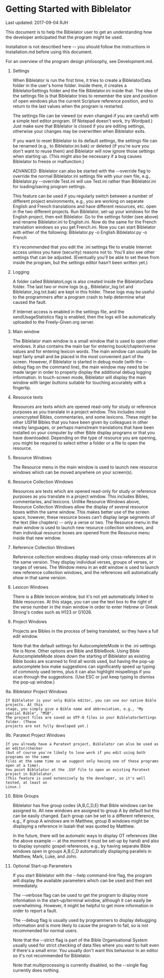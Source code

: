 Getting Started with Biblelator
===============================

Last updated: 2017-09-04 RJH


This document is to help the Biblelator user to get an understanding how the developer
    anticipated that the program might be used.

Installation is not described here -- you should follow the instructions in
    Installation.md before using this document.

For an overview of the program design philosophy, see Development.md.


1. Settings

    When Biblelator is run the first time, it tries to create a BiblelatorData folder in
    the user's home folder. Inside there, it creates a BiblelatorSettings folder and the
    file Biblelator.ini inside that. The idea of the settings file is that Biblelator tries
    to remember the size and position of open windows plus the current Scripture reference
    position, and to return to the last values when the program is restarted.

    The settings file can be viewed (or even changed if you are careful) with a simple text
    editor program. (If Notepad doesn't work, try Wordpad.) Just make sure that Biblelator
    is closed if you are editing settings, otherwise your changes may be overwritten when
    Biblelator exits.

    If you want to reset Biblelator to its default settings, the settings file can be
    renamed (e.g., to Biblelator.ini.bak) or deleted (if you're sure you don't want to
    reuse them) and Biblelator will now ignore those settings when starting up. (This might
    also be necessary if a bug causes Biblelator to freeze or malfunction.)

    ADVANCED: Biblelator can also be started with the --override flag to override the
    normal Biblelator.ini settings file with your own file, e.g.,
        Biblelator.py --override Test.ini
    will use Test.ini rather than Biblelator.ini for loading/saving program settings.

    This feature can be used if you regularly switch between a number of different
    project environments, e.g., you are working on separate English and French translations
    and have different resources, etc. open in the two different projects. Run Biblelator,
    set-up your windows for the English project, then exit Biblelator. Go to the settings
    folder (see above) and rename Biblelator.ini to English.ini. Now do the same for
    the French translation windows so you get French.ini. Now you can start Biblelator
    with either of the following:
        Biblelator.py -o English
        Biblelator.py -o French

    It's recommended that you edit the .ini settings file to enable Internet access unless
        you have (security) reasons not to. You'll also see other settings that can be
        adjusted. (Eventually you'll be able to set these from inside the program, but
        the settings editor hasn't been written yet.)


2. Logging

    A folder called BiblelatorLogs is also created inside the BiblelatorData folder. The
    last two or more logs (e.g., Biblelator_log.txt and Biblelator_log.txt.bak) are kept
    in this folder. These logs may be useful to the programmers after a program crash to
    help determine what caused the fault.

    If Internet access is enabled in the settings file, and the sendUsageStatistics flag
    is enabled, then the logs will be automatically uploaded to the Freely-Given.org
    server.


3. Main window

    The Biblelator main window is a small window that is used to open other windows.
    It also contains the main bar for entering book/chapter/verse values
        and for entering lexicon words.
    The main window can usually be kept fairly small and be placed in the most convenient
        part of the screen. However, if Biblelator is started in debug mode (with the
        --debug flag on the command line), the main window may need to be made larger
        in order to properly display the additional debug logging information.
    In touch-screen mode, Biblelator will display the main window with larger buttons
    suitable for touching accurately with a fingertip.


4. Resource texts

    Resources are texts which are opened read-only for study or reference purposes as you
        translate in a project window. This includes most unencrypted Bibles, commentaries,
        and some lexicons. These might be other USFM Bibles that you have been given by
        colleagues in other nearby languages, or perhaps mainstream translations that have
        been installed on your computer by other Bible display programs or that you have
        downloaded.
    Depending on the type of resource you are opening, you might be required to select
        either a folder or a file to open the resource.


5. Resource Windows

    The Resource menu in the main window is used to launch new resource windows which can
    be moved anywhere on your screen(s).


6. Resource Collection Windows

    Resources are texts which are opened read-only for study or reference purposes as you
        translate in a project window. This includes Bibles, commentaries, and lexicons.
    Unllike Resource Windows above, Resource Collection Windows allow the display of several
        resource boxes within the same window. This makes better use of the screen space,
        however, these resource boxes can't display large segments of the text (like chapters)
        -- only a verse or two.
    The Resource menu in the main window is used to launch new resource collection windows,
        and then individual resource boxes are opened from the Resource menu inside that
        new window.


7. Reference Collection Windows

    Reference collection windows display read-only cross-references all in the same version.
    They display individual verses, groups of verses, or ranges of verses.
    The Window menu in an edit window is used to launch new reference collection windows,
        and the references will automatically show in that same version.


8. Lexicon Windows

    There is a Bible lexicon window, but it's not yet automatically linked to Bible resources.
    At this stage, you can use the text box to the right of the verse number in the main
    window in order to enter Hebrew or Greek Strong's codes such as H123 or G1026.


9. Project Windows

    Projects are Bibles in the process of being translated, so they have a full edit window.

    Note that the default settings for AutocompleteMode in the .ini settings file is None.
    Other options are Bible and BibleBook. Using Bible AutocompleteMode slows down the
    starting of Biblelator as existing Bible books are scanned to find all words used, but
    having the pop-up autocomplete box make suggestions can significantly speed up typing
    of commonly used terms, plus it can also highlight mispellings if you scan through the
    suggestions. (Use ESC or just keep typing to dismiss the pop-up window.)


9a. Biblelator Project Windows

    If Biblelator is your only Bible editor, you can use our native Bible projects. At this
    stage, you simply give a Bible name and abbreviation, e.g., "My special Bible", "MSB".
    The project files are saved as UTF-8 files in your BiblelatorSettings folder. (These
    projects are not fully developed yet.)


9b. Paratext Project Windows

    If you already have a Paratext project, Biblelator can also be used as an editor/checker
    (but of course you're likely to lose work if you edit using both programs on the same
    files at the same time so we suggest only having one of these programs open at a time).
    You point Biblelator at the .SSF file to open an existing Paratext project in Biblelator.
    (This feature is used extensively by the developer, so it's well tested, at least on
    Linux.)


10. Bible Groups

    Biblelator has five group codes (A,B,C,D,E) that Bible windows can be assigned to. All
    new windows are assigned to group A by default but this can be easily changed. Each
    group can be set to a different reference, e.g., if group A windows are in Matthew,
    group B windows might be displaying a reference in Isaiah that was quoted by Matthew.

    In the future, there will be automatic ways to display OT references (like the above
    example -- at the moment it must be set-up by hand) and also to display synoptic
    gospel references, e.g., by having separate Bible windows open in groups A,B,C,D
    automatically displaying parallels in Matthew, Mark, Luke, and John.


11. Optional Start-up Parameters

    If you start Biblelator with the --help command-line flag, the program will display
    the available parameters which can be used and then exit immediately.

    The --verbose flag can be used to get the program to display more information in
    the start-up/terminal window, although it can easily be overwhelming. However,
    it might be helpful to get more information in order to report a fault.

    The --debug flag is usually used by programmers to display debugging information
    and is more likely to cause the program to fail, so is not recommended for
    normal users.

    Note that the --strict flag is part of the Bible Organisational System
    usually used for strict checking of data files where you want to halt
    even if there's a small error. You usually don't want this behaviour
    in an editor so it's not recommended for Biblelator.

    Note that multiprocessing is currently disabled, so the --single flag
    currently does nothing.

